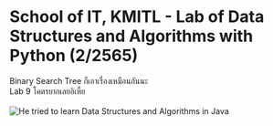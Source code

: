 # School of IT, KMITL - Lab of Data Structures and Algorithms with Python (2/2565)

Binary Search Tree ก็เอาเรื่องเหมือนกันนะ
<br>Lab 9 โคตรยากเลยอิเหี้ย
<br>
<br>![He tried to learn Data Structures and Algorithms in Java](https://i.redd.it/6s535hwvggx51.jpg)
